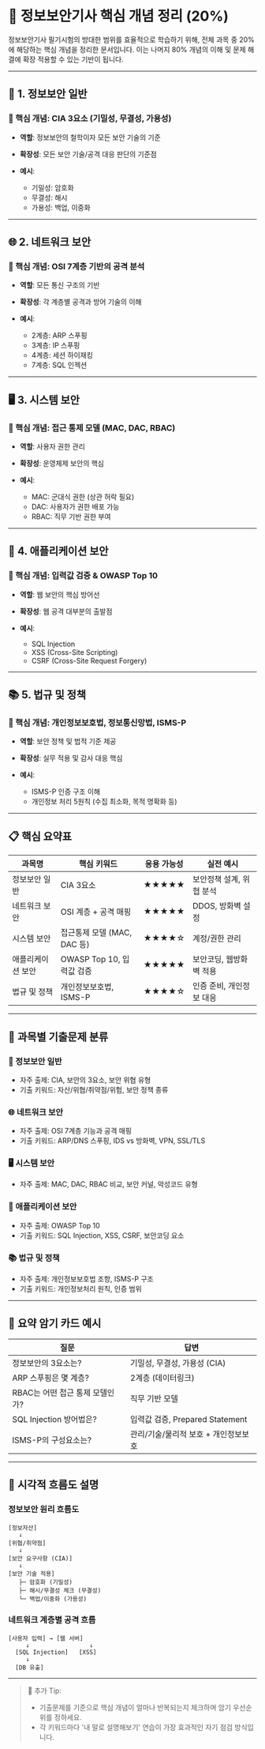 # 📘 정보보안기사 핵심 개념 정리 (20%)

정보보안기사 필기시험의 방대한 범위를 효율적으로 학습하기 위해, 전체 과목 중 20%에 해당하는 핵심 개념을 정리한 문서입니다. 이는 나머지 80% 개념의 이해 및 문제 해결에 확장 적용할 수 있는 기반이 됩니다.

---

## 🔐 1. 정보보안 일반

### 📌 핵심 개념: CIA 3요소 (기밀성, 무결성, 가용성)

* **역할**: 정보보안의 철학이자 모든 보안 기술의 기준
* **확장성**: 모든 보안 기술/공격 대응 판단의 기준점
* **예시**:

  * 기밀성: 암호화
  * 무결성: 해시
  * 가용성: 백업, 이중화

---

## 🌐 2. 네트워크 보안

### 📌 핵심 개념: OSI 7계층 기반의 공격 분석

* **역할**: 모든 통신 구조의 기반
* **확장성**: 각 계층별 공격과 방어 기술의 이해
* **예시**:

  * 2계층: ARP 스푸핑
  * 3계층: IP 스푸핑
  * 4계층: 세션 하이재킹
  * 7계층: SQL 인젝션

---

## 🖥 3. 시스템 보안

### 📌 핵심 개념: 접근 통제 모델 (MAC, DAC, RBAC)

* **역할**: 사용자 권한 관리
* **확장성**: 운영체제 보안의 핵심
* **예시**:

  * MAC: 군대식 권한 (상관 허락 필요)
  * DAC: 사용자가 권한 배포 가능
  * RBAC: 직무 기반 권한 부여

---

## 📱 4. 애플리케이션 보안

### 📌 핵심 개념: 입력값 검증 & OWASP Top 10

* **역할**: 웹 보안의 핵심 방어선
* **확장성**: 웹 공격 대부분의 출발점
* **예시**:

  * SQL Injection
  * XSS (Cross-Site Scripting)
  * CSRF (Cross-Site Request Forgery)

---

## 📚 5. 법규 및 정책

### 📌 핵심 개념: 개인정보보호법, 정보통신망법, ISMS-P

* **역할**: 보안 정책 및 법적 기준 제공
* **확장성**: 실무 적용 및 감사 대응 핵심
* **예시**:

  * ISMS-P 인증 구조 이해
  * 개인정보 처리 5원칙 (수집 최소화, 목적 명확화 등)

---

## 📋 핵심 요약표

| 과목명       | 핵심 키워드               | 응용 가능성 | 실전 예시          |
| --------- | -------------------- | ------ | -------------- |
| 정보보안 일반   | CIA 3요소              | ★★★★★  | 보안정책 설계, 위협 분석 |
| 네트워크 보안   | OSI 계층 + 공격 매핑       | ★★★★★  | DDOS, 방화벽 설정   |
| 시스템 보안    | 접근통제 모델 (MAC, DAC 등) | ★★★★☆  | 계정/권한 관리       |
| 애플리케이션 보안 | OWASP Top 10, 입력값 검증 | ★★★★★  | 보안코딩, 웹방화벽 적용  |
| 법규 및 정책   | 개인정보보호법, ISMS-P      | ★★★★☆  | 인증 준비, 개인정보 대응 |

---

## 📝 과목별 기출문제 분류

### 🔐 정보보안 일반

* 자주 출제: CIA, 보안의 3요소, 보안 위협 유형
* 기출 키워드: 자산/위협/취약점/위험, 보안 정책 종류

### 🌐 네트워크 보안

* 자주 출제: OSI 7계층 기능과 공격 매핑
* 기출 키워드: ARP/DNS 스푸핑, IDS vs 방화벽, VPN, SSL/TLS

### 🖥 시스템 보안

* 자주 출제: MAC, DAC, RBAC 비교, 보안 커널, 악성코드 유형

### 📱 애플리케이션 보안

* 자주 출제: OWASP Top 10
* 기출 키워드: SQL Injection, XSS, CSRF, 보안코딩 요소

### 📚 법규 및 정책

* 자주 출제: 개인정보보호법 조항, ISMS-P 구조
* 기출 키워드: 개인정보처리 원칙, 인증 범위

---

## 🧠 요약 암기 카드 예시

| 질문                   | 답변                         |
| -------------------- | -------------------------- |
| 정보보안의 3요소는?          | 기밀성, 무결성, 가용성 (CIA)        |
| ARP 스푸핑은 몇 계층?       | 2계층 (데이터링크)                |
| RBAC는 어떤 접근 통제 모델인가? | 직무 기반 모델                   |
| SQL Injection 방어법은?  | 입력값 검증, Prepared Statement |
| ISMS-P의 구성요소는?       | 관리/기술/물리적 보호 + 개인정보보호      |

---

## 🔁 시각적 흐름도 설명

### 정보보안 원리 흐름도

```
[정보자산] 
   ↓
[위협/취약점] 
   ↓
[보안 요구사항 (CIA)] 
   ↓
[보안 기술 적용]
   ├─ 암호화 (기밀성)
   ├─ 해시/무결성 체크 (무결성)
   └─ 백업/이중화 (가용성)
```

### 네트워크 계층별 공격 흐름

```
[사용자 입력] → [웹 서버]
     ↓                 ↓
  [SQL Injection]   [XSS]
     ↓
  [DB 유출]
```

---

> 📌 추가 Tip:
>
> * 기출문제를 기준으로 핵심 개념이 얼마나 반복되는지 체크하며 암기 우선순위를 정하세요.
> * 각 키워드마다 '내 말로 설명해보기' 연습이 가장 효과적인 자기 점검 방식입니다.
